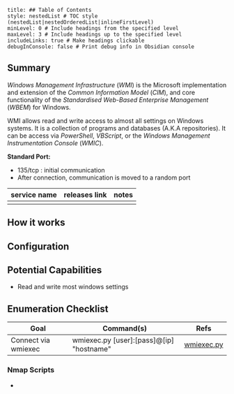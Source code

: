 ```table-of-contents
title: ## Table of Contents
style: nestedList # TOC style (nestedList|nestedOrderedList|inlineFirstLevel)
minLevel: 0 # Include headings from the specified level
maxLevel: 3 # Include headings up to the specified level
includeLinks: true # Make headings clickable
debugInConsole: false # Print debug info in Obsidian console
```

## Summary
*Windows Management Infrastructure* (*WMI*) is the Microsoft implementation and extension of the *Common Information Model* (*CIM*), and core functionality of the *Standardised Web-Based Enterprise Management* (*WBEM*) for Windows.

WMI allows read and write access to almost all settings on Windows systems. It is a collection of programs and databases (A.K.A repositories). It can be access via *PowerShell*, *VBScript*, or the *Windows Management Instrumentation Console* (*WMIC*).

**Standard Port:** 
- 135/tcp : initial communication
- After connection, communication is moved to a random port

| service name | releases link | notes |
| ------------ | ------------- | ----- |
|              |               |       |
## How it works


## Configuration


## Potential Capabilities
- Read and write most windows settings

## Enumeration Checklist

| Goal                | Command(s)                               | Refs                                                                                     |
| ------------------- | ---------------------------------------- | ---------------------------------------------------------------------------------------- |
| Connect via wmiexec | wmiexec.py [user]:[pass]@[ip] "hostname" | [wmiexec.py](https://github.com/SecureAuthCorp/impacket/blob/master/examples/wmiexec.py) |

### Nmap Scripts
- 